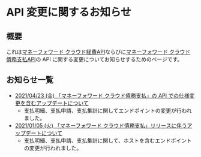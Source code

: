 # API 変更に関するお知らせ

## 概要

これは[マネーフォワード クラウド経費API](https://expense.moneyforward.com/api/index.html)ならびに[マネーフォワード クラウド債務支払API](https://payable.moneyforward.com/api/index.html)の API に関する変更についてお知らせするためのページです。

## お知らせ一覧

<!--
- [日付 タイトル](URL)
  - 概要

という箇条書きの形式で、日付の降順に記載してください。
-->

- [2021/04/23 (金) 「マネーフォワード クラウド債務支払」の API での仕様変更を含むアップデートについて](2021-04-23.md)
  - 支払明細、支払申請、支払集計に関してエンドポイントの変更が行われました。
- [2021/01/05 (火) 「マネーフォワード クラウド債務支払」リリースに伴うアップデートについて](2021-01-05.md)
  - 支払明細、支払申請、支払集計に関して、ホストを含むエンドポイントの変更が行われました。
